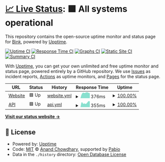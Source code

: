 # [📈 Live Status](https://status.bink.com): <!--live status--> **🟩 All systems operational**

This repository contains the open-source uptime monitor and status page for [Bink](https://bink.com), powered by [Upptime](https://github.com/upptime/upptime).

[![Uptime CI](https://github.com/binkhq/upptime/workflows/Uptime%20CI/badge.svg)](https://github.com/binkhq/upptime/actions?query=workflow%3A%22Uptime+CI%22)
[![Response Time CI](https://github.com/binkhq/upptime/workflows/Response%20Time%20CI/badge.svg)](https://github.com/binkhq/upptime/actions?query=workflow%3A%22Response+Time+CI%22)
[![Graphs CI](https://github.com/binkhq/upptime/workflows/Graphs%20CI/badge.svg)](https://github.com/binkhq/upptime/actions?query=workflow%3A%22Graphs+CI%22)
[![Static Site CI](https://github.com/binkhq/upptime/workflows/Static%20Site%20CI/badge.svg)](https://github.com/binkhq/upptime/actions?query=workflow%3A%22Static+Site+CI%22)
[![Summary CI](https://github.com/binkhq/upptime/workflows/Summary%20CI/badge.svg)](https://github.com/binkhq/upptime/actions?query=workflow%3A%22Summary+CI%22)

With [Upptime](https://upptime.js.org), you can get your own unlimited and free uptime monitor and status page, powered entirely by a GitHub repository. We use [Issues](https://github.com/binkhq/upptime/issues) as incident reports, [Actions](https://github.com/binkhq/upptime/actions) as uptime monitors, and [Pages](https://status.bink.com) for the status page.

<!--start: status pages-->
<!-- This summary is generated by Upptime (https://github.com/upptime/upptime) -->
<!-- Do not edit this manually, your changes will be overwritten -->
<!-- prettier-ignore -->
| URL | Status | History | Response Time | Uptime |
| --- | ------ | ------- | ------------- | ------ |
| <img alt="" src="https://icons.duckduckgo.com/ip3/www.bink.com.ico" height="13"> [Website](https://www.bink.com/) | 🟩 Up | [website.yml](https://github.com/binkhq/upptime/commits/HEAD/history/website.yml) | <details><summary><img alt="Response time graph" src="./graphs/website/response-time-week.png" height="20"> 376ms</summary><br><a href="https://status.bink.com/history/website"><img alt="Response time 376" src="https://img.shields.io/endpoint?url=https%3A%2F%2Fraw.githubusercontent.com%2Fbinkhq%2Fupptime%2FHEAD%2Fapi%2Fwebsite%2Fresponse-time.json"></a><br><a href="https://status.bink.com/history/website"><img alt="24-hour response time 349" src="https://img.shields.io/endpoint?url=https%3A%2F%2Fraw.githubusercontent.com%2Fbinkhq%2Fupptime%2FHEAD%2Fapi%2Fwebsite%2Fresponse-time-day.json"></a><br><a href="https://status.bink.com/history/website"><img alt="7-day response time 376" src="https://img.shields.io/endpoint?url=https%3A%2F%2Fraw.githubusercontent.com%2Fbinkhq%2Fupptime%2FHEAD%2Fapi%2Fwebsite%2Fresponse-time-week.json"></a><br><a href="https://status.bink.com/history/website"><img alt="30-day response time 376" src="https://img.shields.io/endpoint?url=https%3A%2F%2Fraw.githubusercontent.com%2Fbinkhq%2Fupptime%2FHEAD%2Fapi%2Fwebsite%2Fresponse-time-month.json"></a><br><a href="https://status.bink.com/history/website"><img alt="1-year response time 376" src="https://img.shields.io/endpoint?url=https%3A%2F%2Fraw.githubusercontent.com%2Fbinkhq%2Fupptime%2FHEAD%2Fapi%2Fwebsite%2Fresponse-time-year.json"></a></details> | <details><summary><a href="https://status.bink.com/history/website">100.00%</a></summary><a href="https://status.bink.com/history/website"><img alt="All-time uptime 100.00%" src="https://img.shields.io/endpoint?url=https%3A%2F%2Fraw.githubusercontent.com%2Fbinkhq%2Fupptime%2FHEAD%2Fapi%2Fwebsite%2Fuptime.json"></a><br><a href="https://status.bink.com/history/website"><img alt="24-hour uptime 100.00%" src="https://img.shields.io/endpoint?url=https%3A%2F%2Fraw.githubusercontent.com%2Fbinkhq%2Fupptime%2FHEAD%2Fapi%2Fwebsite%2Fuptime-day.json"></a><br><a href="https://status.bink.com/history/website"><img alt="7-day uptime 100.00%" src="https://img.shields.io/endpoint?url=https%3A%2F%2Fraw.githubusercontent.com%2Fbinkhq%2Fupptime%2FHEAD%2Fapi%2Fwebsite%2Fuptime-week.json"></a><br><a href="https://status.bink.com/history/website"><img alt="30-day uptime 100.00%" src="https://img.shields.io/endpoint?url=https%3A%2F%2Fraw.githubusercontent.com%2Fbinkhq%2Fupptime%2FHEAD%2Fapi%2Fwebsite%2Fuptime-month.json"></a><br><a href="https://status.bink.com/history/website"><img alt="1-year uptime 100.00%" src="https://img.shields.io/endpoint?url=https%3A%2F%2Fraw.githubusercontent.com%2Fbinkhq%2Fupptime%2FHEAD%2Fapi%2Fwebsite%2Fuptime-year.json"></a></details>
| <img alt="" src="https://icons.duckduckgo.com/ip3/api.bink.com.ico" height="13"> [API](https://api.bink.com/ping) | 🟩 Up | [api.yml](https://github.com/binkhq/upptime/commits/HEAD/history/api.yml) | <details><summary><img alt="Response time graph" src="./graphs/api/response-time-week.png" height="20"> 355ms</summary><br><a href="https://status.bink.com/history/api"><img alt="Response time 355" src="https://img.shields.io/endpoint?url=https%3A%2F%2Fraw.githubusercontent.com%2Fbinkhq%2Fupptime%2FHEAD%2Fapi%2Fapi%2Fresponse-time.json"></a><br><a href="https://status.bink.com/history/api"><img alt="24-hour response time 468" src="https://img.shields.io/endpoint?url=https%3A%2F%2Fraw.githubusercontent.com%2Fbinkhq%2Fupptime%2FHEAD%2Fapi%2Fapi%2Fresponse-time-day.json"></a><br><a href="https://status.bink.com/history/api"><img alt="7-day response time 355" src="https://img.shields.io/endpoint?url=https%3A%2F%2Fraw.githubusercontent.com%2Fbinkhq%2Fupptime%2FHEAD%2Fapi%2Fapi%2Fresponse-time-week.json"></a><br><a href="https://status.bink.com/history/api"><img alt="30-day response time 355" src="https://img.shields.io/endpoint?url=https%3A%2F%2Fraw.githubusercontent.com%2Fbinkhq%2Fupptime%2FHEAD%2Fapi%2Fapi%2Fresponse-time-month.json"></a><br><a href="https://status.bink.com/history/api"><img alt="1-year response time 355" src="https://img.shields.io/endpoint?url=https%3A%2F%2Fraw.githubusercontent.com%2Fbinkhq%2Fupptime%2FHEAD%2Fapi%2Fapi%2Fresponse-time-year.json"></a></details> | <details><summary><a href="https://status.bink.com/history/api">100.00%</a></summary><a href="https://status.bink.com/history/api"><img alt="All-time uptime 100.00%" src="https://img.shields.io/endpoint?url=https%3A%2F%2Fraw.githubusercontent.com%2Fbinkhq%2Fupptime%2FHEAD%2Fapi%2Fapi%2Fuptime.json"></a><br><a href="https://status.bink.com/history/api"><img alt="24-hour uptime 100.00%" src="https://img.shields.io/endpoint?url=https%3A%2F%2Fraw.githubusercontent.com%2Fbinkhq%2Fupptime%2FHEAD%2Fapi%2Fapi%2Fuptime-day.json"></a><br><a href="https://status.bink.com/history/api"><img alt="7-day uptime 100.00%" src="https://img.shields.io/endpoint?url=https%3A%2F%2Fraw.githubusercontent.com%2Fbinkhq%2Fupptime%2FHEAD%2Fapi%2Fapi%2Fuptime-week.json"></a><br><a href="https://status.bink.com/history/api"><img alt="30-day uptime 100.00%" src="https://img.shields.io/endpoint?url=https%3A%2F%2Fraw.githubusercontent.com%2Fbinkhq%2Fupptime%2FHEAD%2Fapi%2Fapi%2Fuptime-month.json"></a><br><a href="https://status.bink.com/history/api"><img alt="1-year uptime 100.00%" src="https://img.shields.io/endpoint?url=https%3A%2F%2Fraw.githubusercontent.com%2Fbinkhq%2Fupptime%2FHEAD%2Fapi%2Fapi%2Fuptime-year.json"></a></details>

<!--end: status pages-->

[**Visit our status website →**](https://status.bink.com)

## 📄 License

- Powered by: [Upptime](https://github.com/upptime/upptime)
- Code: [MIT](./LICENSE) © [Anand Chowdhary](https://anandchowdhary.com), supported by [Pabio](https://pabio.com)
- Data in the `./history` directory: [Open Database License](https://opendatacommons.org/licenses/odbl/1-0/)
